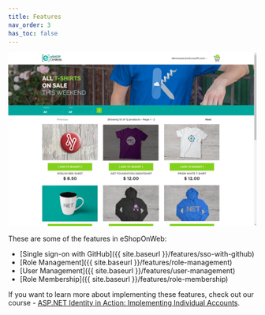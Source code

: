```yaml
---
title: Features
nav_order: 3
has_toc: false
---
```


![eShopOnWeb](../assets/images/features/eShopOnWeb.png)

These are some of the features in eShopOnWeb:

- [Single sign-on with GitHub]({{ site.baseurl }}/features/sso-with-github)
- [Role Management]({{ site.baseurl }}/features/role-management)
- [User Management]({{ site.baseurl }}/features/user-management)
- [Role Membership]({{ site.baseurl }}/features/role-membership)

If you want to learn more about implementing these features, check out our course - [ASP.NET Identity in Action: Implementing Individual Accounts](https://academy.nimblepros.com/p/applying-identity-to-asp-net).